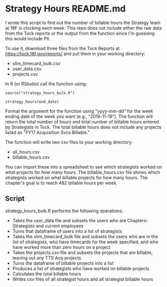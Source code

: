 # Strategy Hours README.md
I wrote this script to find out the number of billable hours the Strategy team at 18F is clocking each week. This repo does not include either the raw data from the Tock reports or the output from the function since I'm guessing this would include PII.

To use it, download three files from the Tock Reports at https://tock.18f.gov/reports/ and put them in your working directory: 
- slim_timecard_bulk.csv
- user_data.csv
- projects.csv

In R (or RStudio) call the function using: 

<code>source("strategy_hours_bulk.R")</code>

<code>strategy_hours(end_date)</code>

Format the argument for the function using "yyyy-mm-dd" for the week ending date of the week you want (e.g., "2016-11-19"). The function will return the total number of hours and total number of billable hours entered by Strategists in Tock. The total billable hours does not include any projects listed as "FY17 Acquisition Svcs Billable." 

The function will write two csv files to your working directory:   
- all_hours.csv
- billable_hours.csv

You can import these into a spreadsheet to see which strategists worked on what projects for how many hours. The billable_hours.csv file shows which strategists worked on what billable projects for how many hours. The chapter's goal is to reach 482 billable hours per week.  

## Script
strategy_hours_bulk.R performs the following operations:
- Takes the user_data file and subsets the users who are Chapters-Strategists and current employees
- Turns that dataframe of users into a list of strategists
- Takes the slim_timecard_bulk file and subsets the users who are in the list of strategists, who have timecards for the week specified, and who have worked more than zero hours on a project
- Takes the projects.csv file and subsets the projects that are billable, leaving out any TTS Acq projects
- Turns the dataframe of billable projects into a list 
- Produces a list of strategists who have worked on billable projects
- Calculates the total billable hours
- Writes csv files of all strategist hours and all strategist billable hours
